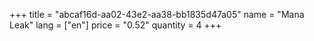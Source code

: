+++
title = "abcaf16d-aa02-43e2-aa38-bb1835d47a05"
name = "Mana Leak"
lang = ["en"]
price = "0.52"
quantity = 4
+++
